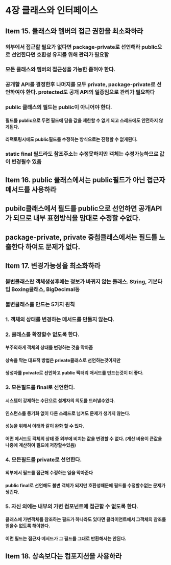 # 4장 클래스와 인터페이스

## Item 15. 클래스와 멤버의 접근 권한을 최소화하라
### 외부에서 접근할 필요가 없다면 package-private로 선언해라 public으로 선언한다면 호환성 유지를 위해 관리가 필요함
### 모든 클래스와 멤버의 접근성을 가능한 좁혀야 한다.
### 공개할 API를 결정한후 나머지를 모두 private, package-private로 선언하여야 한다. protected도 공개 API의 일종임으로 관리가 필요하다
### public 클래스의 필드는 public이 아니어야 한다.
#### 필드를 public으로 두면 필드에 담을 값을 제한할 수 없게 되고 스레드에도 안전하지 않게된다.
#### 리팩토링시에도 public필드를 수정하는 방식으로는 진행할 수 없게된다.
### static final 필드라도 참조주소는 수정못하지만 객체는 수정가능하므로 값이 변경될수 있음

## Item 16. public 클래스에서는 public필드가 아닌 접근자 메서드를 사용하라
## pubilc클래스에서 필드를 public으로 선언하면 공개API가 되므로 내부 표현방식을 맘대로 수정할 수없다.
## package-private, private 중첩클래스에서는 필드를 노출한다 하여도 문제가 없다.

## Item 17. 변경가능성을 최소화하라
### 불변클래스란 객체생성후에는 정보가 바뀌지 않는 클래스. String, 기본타입 Boxing클래스, BigDecimal등
### 불변클래스를 만드는 5가지 원칙
### 1. 객체의 상태를 변경하는 메서드를 만들지 않는다.
### 2. 클래스를 확장할수 없도록 한다.
#### 부주의하게 객체의 상태를 변경하는 것을 막아줌
#### 상속을 막는 대표적 방법은 private클래스로 선언하는것이지만
#### 생성자를 pvivate로 선언하고 public 팩터리 매서드를 만드는것이 더 좋다.
### 3. 모든필드를 final로 선언한다.
#### 시스템이 강제하는 수단으로 설계자의 의도를 드러낼수있다.
#### 인스턴스를 동기화 없이 다른 스레드로 넘겨도 문제가 생기지 않는다.
#### 성능을 위해서 아래와 같이 완화 할 수 있다.
#### 어떤 메서드도 객체의 상태 중 외부에 비치는 값을 변경할 수 없다. (계산 비용이 큰값을 나중에 계산하여 필드에 저장할수있음)
### 4. 모든필드를 private로 선언한다.
#### 외부에서 필드를 접근해 수정하는 일을 막아준다
#### public final로 선언해도 불변 객체가 되지만 호환성때문에 필드를 수정할수없는 문제가 생긴다.
### 5. 자신 외에는 내부의 가변 컴포넌트에 접근할 수 없도록 한다.
#### 클래스에 가변객체를 참조하는 필드가 하나라도 있다면 클라이언트에서 그객체의 참조를 얻을수 없도록 해야한다.
#### 이런 필드는 접근자 메서드가 그 필드를 그대로 반환해서는 안된다.

## Item 18. 상속보다는 컴포지션을 사용하라
